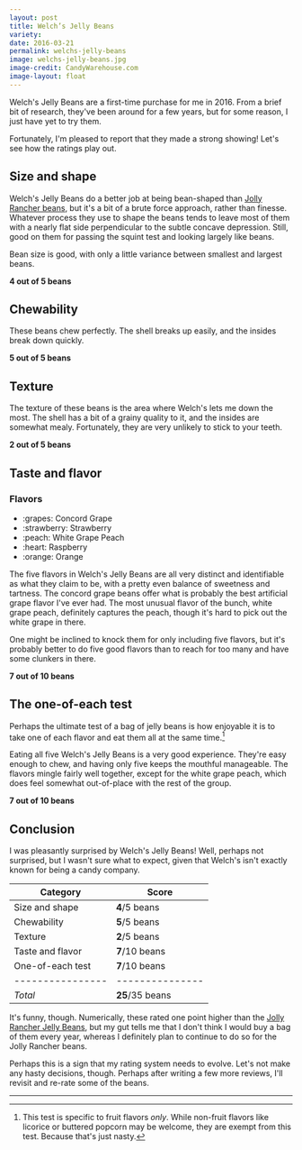 ```yaml
---
layout: post
title: Welch’s Jelly Beans
variety:
date: 2016-03-21
permalink: welchs-jelly-beans
image: welchs-jelly-beans.jpg
image-credit: CandyWarehouse.com
image-layout: float
---
```


Welch's Jelly Beans are a first-time purchase for me in 2016.
From a brief bit of research, they've been around for a few years,
but for some reason, I just have yet to try them.

Fortunately, I'm pleased to report that they made a strong showing!
Let's see how the ratings play out.


## Size and shape

Welch's Jelly Beans do a better job at being bean-shaped than
[Jolly Rancher beans](/jolly-rancher-jelly-beans),
but it's a bit of a brute force approach, rather than finesse.
Whatever process they use to shape the beans tends to leave most of them with
a nearly flat side perpendicular to the subtle concave depression.
Still, good on them for passing the squint test and looking largely like beans.

Bean size is good, with only a little variance
between smallest and largest beans.

**4 out of 5 beans**


## Chewability

These beans chew perfectly. The shell breaks up easily,
and the insides break down quickly.

**5 out of 5 beans**


## Texture

The texture of these beans is the area where Welch's lets me down the most.
The shell has a bit of a grainy quality to it,
and the insides are somewhat mealy.
Fortunately, they are very unlikely to stick to your teeth.

**2 out of 5 beans**


## Taste and flavor

<div class="inset">
    <h3>Flavors</h3>
    <ul class="emoji-list">
        <li>:grapes: Concord Grape</li>
        <li>:strawberry: Strawberry</li>
        <li>:peach: White Grape Peach</li>
        <li>:heart: Raspberry</li>
        <li>:orange: Orange</li>
    </ul>
</div>

The five flavors in Welch's Jelly Beans are all very distinct
and identifiable as what they claim to be,
with a pretty even balance of sweetness and tartness.
The concord grape beans offer what is probably
the best artificial grape flavor I've ever had.
The most unusual flavor of the bunch, white grape peach, definitely captures
the peach, though it's hard to pick out the white grape in there.

One might be inclined to knock them for only including five flavors,
but it's probably better to do five good flavors than to
reach for too many and have some clunkers in there.

**7 out of 10 beans**


## The one-of-each test

Perhaps the ultimate test of a bag of jelly beans is how enjoyable it is
to take one of each flavor and eat them all at the same time.[^1]

Eating all five Welch's Jelly Beans is a very good experience.
They're easy enough to chew, and having only five keeps the mouthful manageable.
The flavors mingle fairly well together, except for the white grape peach,
which does feel somewhat out-of-place with the rest of the group.

**7 out of 10 beans**


## Conclusion

I was pleasantly surprised by Welch's Jelly Beans!
Well, perhaps not surprised, but I wasn't sure what to expect,
given that Welch's isn't exactly known for being a candy company.

Category         | Score
---------------- | ---------------
Size and shape   | **4**/5 beans
Chewability      | **5**/5 beans
Texture          | **2**/5 beans
Taste and flavor | **7**/10 beans
One-of-each test | **7**/10 beans
---------------- | ---------------
_Total_          | **25**/35 beans

It's funny, though. Numerically, these rated one point higher than the
[Jolly Rancher Jelly Beans](/jolly-rancher-jelly-beans#conclusion),
but my gut tells me that I don't think I would buy a bag of them every year,
whereas I definitely plan to continue to do so for the Jolly Rancher beans.

Perhaps this is a sign that my rating system needs to evolve.
Let's not make any hasty decisions, though.
Perhaps after writing a few more reviews,
I'll revisit and re-rate some of the beans.


---

[^1]: This test is specific to fruit flavors _only_. While non-fruit flavors like licorice or buttered popcorn may be welcome, they are exempt from this test. Because that's just nasty.
